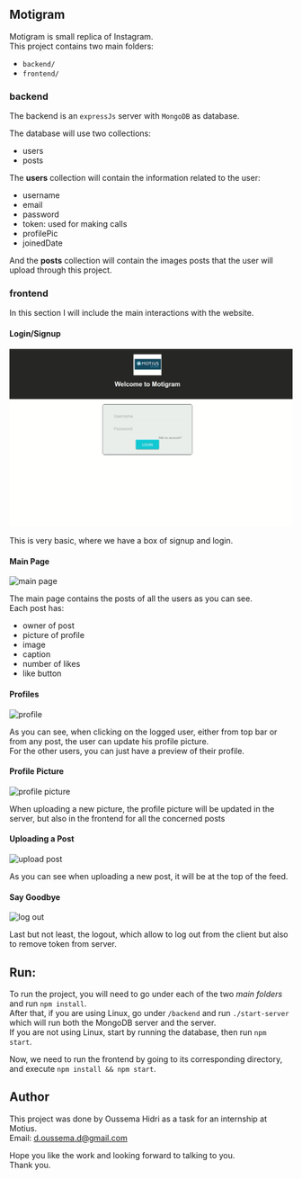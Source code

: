 ## Motigram


Motigram is small replica of Instagram.  
This project contains two main folders:

- `backend/`
- `frontend/`


### backend

The backend is an `expressJs` server with `MongoDB` as database.  

The database will use two collections:

- users
- posts

The __users__ collection will contain the information related to the user:

- username
- email
- password
- token: used for making calls
- profilePic
- joinedDate

And the __posts__ collection will contain the images posts that the user will upload through this project.

### frontend

In this section I will include the main interactions with the website.


#### Login/Signup


![login singup](./readme-images/login_signup.gif)

This is very basic, where we have a box of signup and login.

#### Main Page

![main page](./readme-images/main_page.gif)

The main page contains the posts of all the users as you can see.  
Each post has:

- owner of post
- picture of profile
- image
- caption
- number of likes
- like button


#### Profiles


![profile](./readme-images/profiles.gif)

As you can see, when clicking on the logged user, either from top bar or from any post, the user can update his profile picture.  
For the other users, you can just have a preview of their profile.


#### Profile Picture

![profile picture](./readme-images/profile_picture.gif)

When uploading a new picture, the profile picture will be updated in the server, but also in the frontend for all the concerned posts


#### Uploading a Post

![upload post](./readme-images/upload_post.gif)

As you can see when uploading a new post, it will be at the top of the feed.


#### Say Goodbye

![log out](./readme-images/log_out.gif)

Last but not least, the logout, which allow to log out from the client but also to remove token from server.

## Run:

To run the project, you will need to go under each of the two _main folders_ and run `npm install`.  
After that, if you are using Linux, go under `/backend` and run `./start-server` which will run both the MongoDB server and the server.  
If you are not using Linux, start by running the database, then run `npm start`.

Now, we need to run the frontend by going to its corresponding directory, and execute `npm install && npm start`.



## Author

This project was done by Oussema Hidri as a task for an internship at Motius.  
Email: d.oussema.d@gmail.com

Hope you like the work and looking forward to talking to you.  
Thank you.
